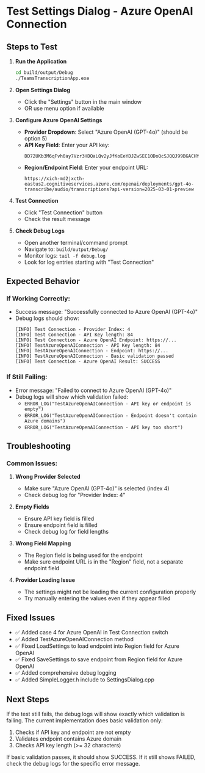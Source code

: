 # Test Settings Dialog - Azure OpenAI Connection

## Steps to Test

1. **Run the Application**
   ```bash
   cd build/output/Debug
   ./TeamsTranscriptionApp.exe
   ```

2. **Open Settings Dialog**
   - Click the "Settings" button in the main window
   - OR use menu option if available

3. **Configure Azure OpenAI Settings**
   - **Provider Dropdown**: Select "Azure OpenAI (GPT-4o)" (should be option 5)
   - **API Key Field**: Enter your API key:
     ```
     DD72UKb3M6qFvh0ay7Vzr3HDQaLQv2yJfKoEeYDJZwSEC1ODoQcSJQQJ99BGACHYHv6XJ3w3AAAAACOGcrjb
     ```
   - **Region/Endpoint Field**: Enter your endpoint URL:
     ```
     https://xich-md2jxcth-eastus2.cognitiveservices.azure.com/openai/deployments/gpt-4o-transcribe/audio/transcriptions?api-version=2025-03-01-preview
     ```

4. **Test Connection**
   - Click "Test Connection" button
   - Check the result message

5. **Check Debug Logs**
   - Open another terminal/command prompt
   - Navigate to: `build/output/Debug/`
   - Monitor logs: `tail -f debug.log`
   - Look for log entries starting with "Test Connection"

## Expected Behavior

### If Working Correctly:
- Success message: "Successfully connected to Azure OpenAI (GPT-4o)"
- Debug logs should show:
  ```
  [INFO] Test Connection - Provider Index: 4
  [INFO] Test Connection - API Key length: 84
  [INFO] Test Connection - Azure OpenAI Endpoint: https://...
  [INFO] TestAzureOpenAIConnection - API Key length: 84
  [INFO] TestAzureOpenAIConnection - Endpoint: https://...
  [INFO] TestAzureOpenAIConnection - Basic validation passed
  [INFO] Test Connection - Azure OpenAI Result: SUCCESS
  ```

### If Still Failing:
- Error message: "Failed to connect to Azure OpenAI (GPT-4o)"
- Debug logs will show which validation failed:
  - `ERROR_LOG("TestAzureOpenAIConnection - API key or endpoint is empty")`
  - `ERROR_LOG("TestAzureOpenAIConnection - Endpoint doesn't contain Azure domains")`
  - `ERROR_LOG("TestAzureOpenAIConnection - API key too short")`

## Troubleshooting

### Common Issues:

1. **Wrong Provider Selected**
   - Make sure "Azure OpenAI (GPT-4o)" is selected (index 4)
   - Check debug log for "Provider Index: 4"

2. **Empty Fields**
   - Ensure API key field is filled
   - Ensure endpoint field is filled
   - Check debug log for field lengths

3. **Wrong Field Mapping**
   - The Region field is being used for the endpoint
   - Make sure endpoint URL is in the "Region" field, not a separate endpoint field

4. **Provider Loading Issue**
   - The settings might not be loading the current configuration properly
   - Try manually entering the values even if they appear filled

## Fixed Issues

- ✅ Added case 4 for Azure OpenAI in Test Connection switch
- ✅ Added TestAzureOpenAIConnection method
- ✅ Fixed LoadSettings to load endpoint into Region field for Azure OpenAI  
- ✅ Fixed SaveSettings to save endpoint from Region field for Azure OpenAI
- ✅ Added comprehensive debug logging
- ✅ Added SimpleLogger.h include to SettingsDialog.cpp

## Next Steps

If the test still fails, the debug logs will show exactly which validation is failing. The current implementation does basic validation only:

1. Checks if API key and endpoint are not empty
2. Validates endpoint contains Azure domain  
3. Checks API key length (>= 32 characters)

If basic validation passes, it should show SUCCESS. If it still shows FAILED, check the debug logs for the specific error message.